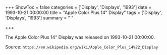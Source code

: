 +++
ShowToc = false
categories = ['Display', 'Displays', '1993']
date = 1993-10-21 00:00:00
title = "Apple Color Plus 14\" Display"
tags = ['Display', 'Displays', '1993']
summary = " "

+++

The Apple Color Plus 14" Display was released on 1993-10-21 00:00:00.

Source: `https://en.wikipedia.org/wiki/Apple_Color_Plus_14%22_Display`


